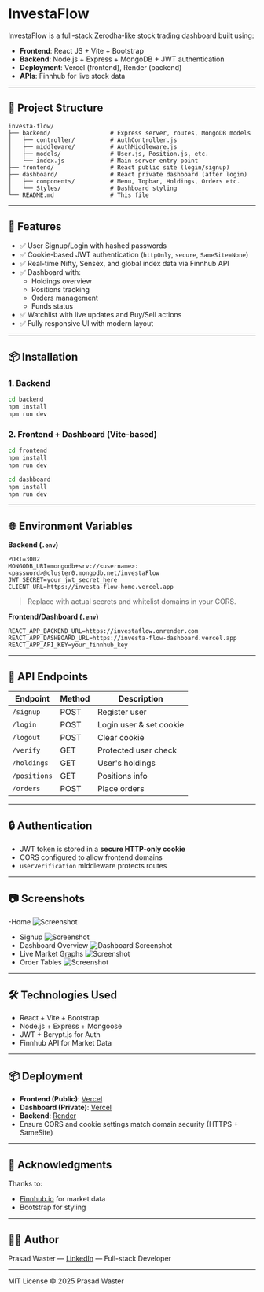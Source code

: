 # InvestaFlow

InvestaFlow is a full-stack Zerodha-like stock trading dashboard built using:

- **Frontend**: React JS + Vite + Bootstrap
- **Backend**: Node.js + Express + MongoDB + JWT authentication
- **Deployment**: Vercel (frontend), Render (backend)
- **APIs**: Finnhub for live stock data

---

## 🔧 Project Structure

```
investa-flow/
├── backend/                 # Express server, routes, MongoDB models
│   ├── controller/          # AuthController.js
│   ├── middleware/          # AuthMiddleware.js
│   ├── models/              # User.js, Position.js, etc.
│   └── index.js             # Main server entry point
├── frontend/                # React public site (login/signup)
├── dashboard/               # React private dashboard (after login)
│   ├── components/          # Menu, Topbar, Holdings, Orders etc.
│   └── Styles/              # Dashboard styling
└── README.md                # This file
```

---

## 🚀 Features

- ✅ User Signup/Login with hashed passwords
- ✅ Cookie-based JWT authentication (`httpOnly`, `secure`, `SameSite=None`)
- ✅ Real-time Nifty, Sensex, and global index data via Finnhub API
- ✅ Dashboard with:
  - Holdings overview
  - Positions tracking
  - Orders management
  - Funds status
- ✅ Watchlist with live updates and Buy/Sell actions
- ✅ Fully responsive UI with modern layout

---

## 📦 Installation

### 1. Backend

```bash
cd backend
npm install
npm run dev
```

### 2. Frontend + Dashboard (Vite-based)

```bash
cd frontend
npm install
npm run dev
```

```bash
cd dashboard
npm install
npm run dev
```

---

## 🌐 Environment Variables

**Backend (`.env`)**

```
PORT=3002
MONGODB_URI=mongodb+srv://<username>:<password>@cluster0.mongodb.net/investaFlow
JWT_SECRET=your_jwt_secret_here
CLIENT_URL=https://investa-flow-home.vercel.app
```

> Replace with actual secrets and whitelist domains in your CORS.

**Frontend/Dashboard (`.env`)**

```
REACT_APP_BACKEND_URL=https://investaflow.onrender.com
REACT_APP_DASHBOARD_URL=https://investa-flow-dashboard.vercel.app
REACT_APP_API_KEY=your_finnhub_key
```

---

## 🧪 API Endpoints

| Endpoint     | Method | Description             |
| ------------ | ------ | ----------------------- |
| `/signup`    | POST   | Register user           |
| `/login`     | POST   | Login user & set cookie |
| `/logout`    | POST   | Clear cookie            |
| `/verify`    | GET    | Protected user check    |
| `/holdings`  | GET    | User's holdings         |
| `/positions` | GET    | Positions info          |
| `/orders`    | POST   | Place orders            |

---

## 🔒 Authentication

- JWT token is stored in a **secure HTTP-only cookie**
- CORS configured to allow frontend domains
- `userVerification` middleware protects routes

---

## 📷 Screenshots

-Home
![Screenshot](./readme%20assets/Screenshot%202025-07-07%20181459.png)

- Signup
  ![Screenshot](./readme%20assets/Screenshot%202025-07-07%20181531.png)
- Dashboard Overview
  ![Dashboard Screenshot](./readme%20assets/Screenshot%202025-07-07%20181607.png)
- Live Market Graphs
  ![Screenshot](./readme%20assets/Screenshot%202025-07-07%20181650.png)
- Order Tables
  ![Screenshot](./readme%20assets/Screenshot%202025-07-07%20181621.png)

---

## 🛠 Technologies Used

- React + Vite + Bootstrap
- Node.js + Express + Mongoose
- JWT + Bcrypt.js for Auth
- Finnhub API for Market Data

---

## 📦 Deployment

- **Frontend (Public)**: [Vercel](https://vercel.com)
- **Dashboard (Private)**: [Vercel](https://vercel.com)
- **Backend**: [Render](https://render.com)
- Ensure CORS and cookie settings match domain security (HTTPS + SameSite)

---

## 🙌 Acknowledgments

Thanks to:

- [Finnhub.io](https://finnhub.io) for market data
- Bootstrap for styling

---

## 👨‍💻 Author

Prasad Waster — [LinkedIn](https://www.linkedin.com/in/prasad-waster/) — Full-stack Developer

---

MIT License © 2025 Prasad Waster
